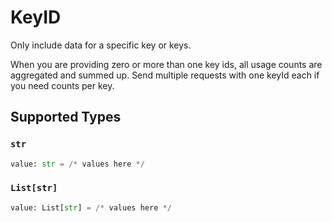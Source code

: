 # KeyID

Only include data for a specific key or keys.

When you are providing zero or more than one key ids, all usage counts are aggregated and summed up. Send multiple requests with one keyId each if you need counts per key.




## Supported Types

### `str`

```python
value: str = /* values here */
```

### `List[str]`

```python
value: List[str] = /* values here */
```

